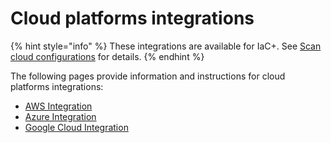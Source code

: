 # Cloud platforms integrations

{% hint style="info" %}
These integrations are available for IaC+. See [Scan cloud configurations](../../scan-cloud-configurations/) for details.
{% endhint %}

The following pages provide information and instructions for cloud platforms integrations:

* [AWS Integration](aws-integration/)
* [Azure Integration](azure-integration-for-cloud-configurations/)
* [Google Cloud Integration](google-cloud-integration/)

